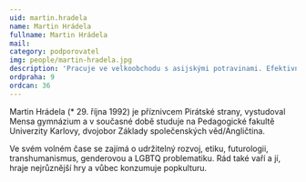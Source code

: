 ```yaml
---
uid: martin.hradela
name: Martin Hrádela
fullname: Martin Hrádela
mail: 
category: podporovatel
img: people/martin-hradela.jpg
description: 'Pracuje ve velkoobchodu s asijskými potravinami. Efektivní altruista. Proponent silné svobody slova.'
ordpraha: 9
ordcan: 36
---
```

Martin Hrádela (* 29. října 1992) je příznivcem Pirátské strany, vystudoval Mensa gymnázium a v současné době studuje na Pedagogické fakultě Univerzity Karlovy, dvojobor Základy společenských věd/Angličtina.

Ve svém volném čase se zajímá o udržitelný rozvoj, etiku, futurologii, transhumanismus, genderovou a LGBTQ problematiku. Rád také vaří a jí, hraje nejrůznější hry a vůbec konzumuje popkulturu.


